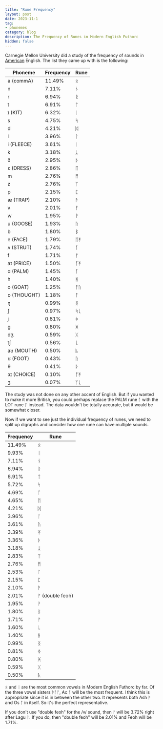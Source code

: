 ```yaml
---
title: "Rune Frequency"
layout: post
date: 2023-11-1
tag:
- phonemes
category: blog
description: The Frequency of Runes in Modern English Futhorc
hidden: false
---
```


Carnegie Mellon University did a study of the frequency of sounds in [American](https://en.wikipedia.org/wiki/General_American_English) English. The list they came up with is the following:


| Phoneme     | Frequency | Rune |
| ----------- | --------- | ---- |
| ə (commA)   | 11.49% | ᛟ |
| n           | 7.11%  | ᚾ |
| r           | 6.94%  | ᚱ |
| t           | 6.91%  | ᛏ |
| ɪ (KIT)     | 6.32%  | ᛁ |
| s           | 4.75%  | ᛋ |
| d           | 4.21%  | ᛞ |
| l           | 3.96%  | ᛚ |
| i (FLEECE)  | 3.61%  | ᛁ |
| k           | 3.18%  | ᛣ |
| ð           | 2.95%  | ᚦ |
| ɛ (DRESS)   | 2.86%  | ᛖ |
| m           | 2.76%  | ᛗ |
| z           | 2.76%  | ᛉ |
| p           | 2.15%  | ᛈ |
| æ (TRAP)    | 2.10%  | ᚫ |
| v           | 2.01%  | ᚠ |
| w           | 1.95%  | ᚹ |
| u (GOOSE)   | 1.93%  | ᚢ |
| b           | 1.80%  | ᛒ |
| e (FACE)    | 1.79%  | ᛖᛡ |
| ʌ (STRUT)   | 1.74%  | ᚪ |
| f           | 1.71%  | ᚠ |
| aɪ (PRICE)  | 1.50%  | ᚪᛡ |
| ɑ (PALM)    | 1.45%  | ᚪ |
| h           | 1.40%  | ᚻ |
| o (GOAT)    | 1.25%  | ᚩᚢ |
| ɒ (THOUGHT) | 1.18%  | ᚩ |
| ŋ           | 0.99%  | ᛝ |
| ʃ           | 0.97%  | ᛋᚳ |
| j           | 0.81%  | ᛄ |
| g           | 0.80%  | ᚸ |
| dʒ          | 0.59%  | ᚷ |
| tʃ          | 0.56%  | ᚳ |
| aʊ (MOUTH)  | 0.50%  | ᚣ |
| ʊ (FOOT)    | 0.43%  | ᚢ |
| θ           | 0.41%  | ᚦ |
| ɔɪ (CHOICE) | 0.10%  | ᚩᛡ |
| ʒ           | 0.07%  | ᛉᚳ |

The study was not done on any other accent of English. But if you wanted to make it more British, you could perhaps replace the PALM rune ᚪ with the LOT rune ᚩ instead. The data wouldn't be totally accurate, but it would be somewhat closer.

Now if we want to see just the individual frequency of runes, we need to split up digraphs and consider how one rune can have multiple sounds.

| Frequency | Rune |
| --------- | ---- |
| 11.49% | ᛟ |
| 9.93%  | ᛁ |
| 7.11%  | ᚾ |
| 6.94%  | ᚱ |
| 6.91%  | ᛏ |
| 5.72%  | ᛋ |
| 4.69%  | ᚪ |
| 4.65%  | ᛖ |
| 4.21%  | ᛞ |
| 3.96%  | ᛚ |
| 3.61%  | ᚢ |
| 3.39%  | ᛡ |
| 3.36%  | ᚦ |
| 3.18%  | ᛣ |
| 2.83%  | ᛉ |
| 2.76%  | ᛗ |
| 2.53%  | ᚩ |
| 2.15%  | ᛈ |
| 2.10%  | ᚫ |
| 2.01%  | ᚠ (double feoh) |
| 1.95%  | ᚹ |
| 1.80%  | ᛒ |
| 1.71%  | ᚠ |
| 1.60%  | ᚳ |
| 1.40%  | ᚻ |
| 0.99%  | ᛝ |
| 0.81%  | ᛄ |
| 0.80%  | ᚸ |
| 0.59%  | ᚷ |
| 0.50%  | ᚣ |

ᛟ and ᛁ are the most common vowels in Modern English Futhorc by far. Of the three vowel sisters ᚫᚪᚩ, Ac ᚪ will be the most frequent. I think this is appropriate since it is in between the other two. It represents both Ash ᚫ and Os ᚩ in itself. So it's the perfect representative.

If you don't use "double feoh" for the /v/ sound, then ᚠ will be 3.72% right after Lagu ᛚ. If you do, then "double feoh" will be 2.01% and Feoh will be 1.71%.





